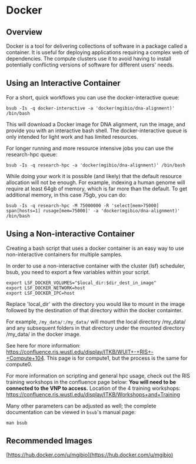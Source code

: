 # Docker

## Overview
Docker is a tool for delivering collections of software in a package called a container. It is useful for deploying applications requiring a complex web of dependencies. The compute clusters use it to avoid having to install potentially conflicting versions of software for different users' needs.

## Using an Interactive Container
For a short, quick workflows you can use the docker-interactive queue:

```
bsub -Is -q docker-interactive -a 'docker(mgibio/dna-alignment)' /bin/bash
```

This will download a Docker image for DNA alignment, run the image, and provide you with an interactive bash shell. The docker-interactive queue is only intended for light work and has limited resources.

For longer running and more resource intensive jobs you can use the research-hpc queue:

```
bsub -Is -q research-hpc -a 'docker(mgibio/dna-alignment)' /bin/bash
```

While doing your work it is possible (and likely) that the default resource allocation will not be enough. For example, indexing a human genome will require at least 64gb of memory, which is far more than the default. To get additional memory, in this case 75gb, you can do:

```
bsub -Is -q research-hpc -M 75000000 -R 'select[mem>75000] span[hosts=1] rusage[mem=75000]' -a 'docker(mgibio/dna-alignment)' /bin/bash
```
## Using a Non-interactive Container
Creating a bash script that uses a docker container is an easy way to use non-interactive containers for multiple samples.

In order to use a non-interactive container with the cluster (lsf) scheduler, bsub, you need to export a few variables within your script.

```
export LSF_DOCKER_VOLUMES="$local_dir:$dir_dest_in_image"
export LSF_DOCKER_NETWORK=host
export LSF_DOCKER_IPC=host
```
Replace 'local_dir' with the directory you would like to mount in the image followed by the destination of that directory within the docker containter. 

For example, ```/my_data/:/my_data/``` will mount the local directory /my_data/ and any subsequent folders in that directory under the mounted directory /my_data/ in the docker image. 

See here for more information: https://confluence.ris.wustl.edu/display/ITKB/WUIT+-+RIS+-+Compute+104. This page is for compute1, but the process is the same for compute0.


For more information on scripting and general hpc usage, check out the RIS training workshops in the confluence page below:
**You will need to be connected to the VNP to access.**
Location of the 4 training workshops: https://confluence.ris.wustl.edu/display/ITKB/Workshops+and+Training


Many other parameters can be adjusted as well; the complete documentation can be viewed in `bsub`'s manual page:

```
man bsub
```

## Recommended Images
[https://hub.docker.com/u/mgibio](https://hub.docker.com/u/mgibio)
